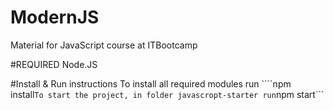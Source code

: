 # ModernJS
Material for JavaScript course at ITBootcamp

#REQUIRED
Node.JS

#Install & Run instructions
To install all required modules run ````npm install```
To start the project, in folder javascropt-starter run ```npm start```


